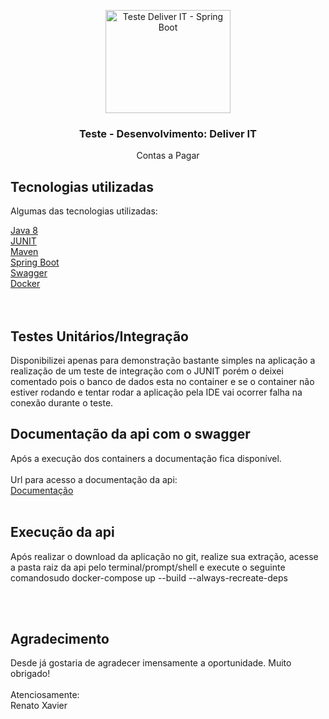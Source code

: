 <p align="center">
    <img src="https://spring.io/images/spring-logo-9146a4d3298760c2e7e49595184e1975.svg" alt="Teste Deliver IT - Spring Boot" width="200" height="165">
</p>

<h3 align="center">Teste - Desenvolvimento: Deliver IT</h3>

<p align="center">
  Contas a Pagar
</p>

## Tecnologias utilizadas

Algumas das tecnologias utilizadas: 

<a href="https://oracle.com/java">Java 8</a><br />
<a href="https://junit.org">JUNIT</a><br />
<a href="https://maven.apache.org">Maven</a><br />
<a href="https://spring.io/projects/spring-boot">Spring Boot</a><br />
<a href="https://swagger.io">Swagger</a><br />
<a href="https://docker.io">Docker</a><br /><br /><br />

## Testes Unitários/Integração

Disponibilizei apenas para demonstração bastante simples na aplicação a realização de um teste de integração com o JUNIT porém o deixei comentado pois o banco de dados esta no container e se o container não estiver rodando e tentar rodar a aplicação pela IDE vai ocorrer falha na conexão durante o teste.

## Documentação da api com o swagger

Após a execução dos containers a documentação fica disponível.<br /><br />
Url para acesso a documentação da api:<br />
<a href="http://localhost:8090/swagger-ui/index.html">Documentação</a>
<br /><br />

## Execução da api

Após realizar o download da aplicação no git, realize sua extração, acesse a pasta raiz da api pelo terminal/prompt/shell e execute o seguinte comandosudo docker-compose up --build --always-recreate-deps

<br /><br />

## Agradecimento

Desde já gostaria de agradecer imensamente a oportunidade. Muito obrigado!<br /><br />
Atenciosamente:<br />
Renato Xavier

